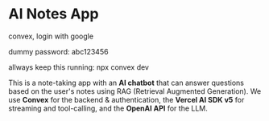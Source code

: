 # AI Notes App

convex, login with google

dummy password: abc123456

allways keep this running:
npx convex dev

This is a note-taking app with an **AI chatbot** that can answer questions based on the user's notes using RAG (Retrieval Augmented Generation). We use **Convex** for the backend & authentication, the **Vercel AI SDK v5** for streaming and tool-calling, and the **OpenAI API** for the LLM.
